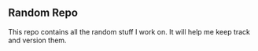 ## Random Repo 
This repo contains all the random stuff I work on. It will help me keep track and version them.
